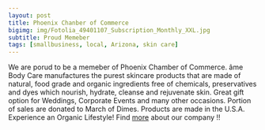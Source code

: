 ```yaml
---
layout: post
title: Phoenix Chanber of Commerce
bigimg: img/Fotolia_49401107_Subscription_Monthly_XXL.jpg
subtitle: Proud Memeber
tags: [smallbusiness, local, Arizona, skin care]
---
```


We are porud to be a memeber of Phoenix Chamber of Commerce. 
âme Body Care manufactures the purest skincare products that are made of natural, food grade and organic ingredients free of chemicals, preservatives and dyes which nourish, hydrate, cleanse and rejuvenate skin. Great gift option for Weddings, Corporate Events and many other occasions. Portion of sales are donated to March of Dimes. Products are made in the U.S.A. Experience an Organic Lifestyle!
Find [more](https://business.phoenixchamber.com/list/member/ame-body-care-mesa-72189) about our company !!

